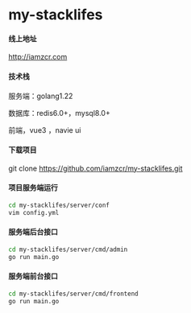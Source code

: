 # my-stacklifes

#### 线上地址

http://iamzcr.com

#### 技术栈

服务端：golang1.22

数据库：redis6.0+，mysql8.0+

前端，vue3 ，navie ui

#### 下载项目

git clone https://github.com/iamzcr/my-stacklifes.git

#### 项目服务端运行

```sh
cd my-stacklifes/server/conf
vim config.yml
```

#### 服务端后台接口

```sh
cd my-stacklifes/server/cmd/admin
go run main.go
```

#### 服务端前台接口

```sh
cd my-stacklifes/server/cmd/frontend
go run main.go
```

#### 

